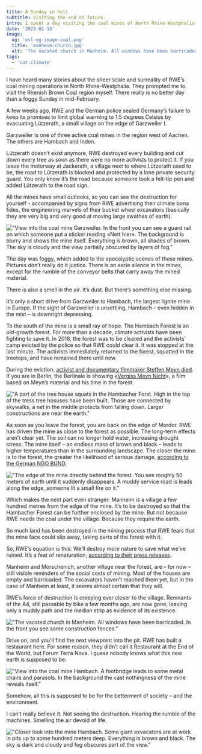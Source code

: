 ```yaml
---
title: A Sunday in hell
subtitle: Visiting the end of future.
intro: I spent a day visiting the coal mines of North Rhine-Westphalia. It’s been depressing.
date: '2023-02-13'
image:
  og: 'ovl-og-image-coal.png'
  title: 'manheim-church.jpg'
  alt: 'The vacated church in Manheim. All windows have been barricaded. In the front you see some construction fences.'
tags:
  - 'cat:climate'
---
```


I have heard many stories about the sheer scale and surreality of RWE’s coal mining operations in North Rhine-Westphalia. They prompted me to visit the Rhenish Brown Coal region myself. There really is no better day than a foggy Sunday in mid-February.

A few weeks ago, RWE and the German police sealed Germany’s failure to keep its promises to limit global warming to 1.5 degrees Celsius by evacuating Lützerath, a small village on the edge of Garzweiler I.

Garzweiler is one of three active coal mines in the region west of Aachen. The others are Hambach and Inden.

Lützerath doesn’t exist anymore, RWE destroyed every building and cut down every tree as soon as there were no more activists to protect it. If you leave the motorway at Jackerath, a village next to where Lützerath used to be, the road to Lützerath is blocked and protected by a lone private security guard. You only know it’s the road because someone took a felt-tip pen and added Lützerath to the road sign.

All the mines have small outlooks, so you can see the destruction for yourself - accompanied by signs from RWE advertising their climate bona fides, the engineering marvels of their bucket wheel excavators (basically they are very big and very good at moving large swathes of earth).

!["View into the coal mine Garzweiler. In the front you can see a guard rail on which someone put a sticker reading «Nett hier». The background is blurry and shows the mine itself. Everything is brown, all shades of brown. The sky is cloudy and the view partially obscured by layers of fog."](/blog/hambach/garzweiler-nett-hier-cropped.jpeg)

The day was foggy, which added to the apocalyptic scenes of these mines. Pictures don’t really do it justice. There is an eerie silence in the mines, except for the rumble of the conveyor belts that carry away the mined material.

There is also a smell in the air. It’s dust. But there’s something else missing.

It’s only a short drive from Garzweiler to Hambach, the largest lignite mine in Europe. If the sight of Garzweiler is unsettling, Hambach – even hidden in the mist – is downright depressing.

To the south of the mine is a small ray of hope. The Hambach Forest is an old-growth forest. For more than a decade, climate activists have been fighting to save it. In 2018, the forest was to be cleared and the activists’ camp evicted by the police so that RWE could clear it. It was stopped at the last minute. The activists immediately returned to the forest, squatted in the treetops, and have remained there until now.

During the eviction, [activist and documentary filmmaker Steffen Meyn died](https://hambacherforst.org/blog/2018/09/20/presseerklaerung-20-09-18-tragischer-todesfall-im-hambacher-forst/). If you are in Berlin, the Berlinale is showing «[Vergiss Meyn Nicht](https://www.berlinale.de/de/2023/programm/202305614.html)», a film based on Meyn’s material and his time in the forest.

!["A part of the tree house squats in the Hambacher Forst. High in the top of the tress tree hosuses have been built. Those are connected by skywalks, a net in the middle protects from falling down. Larger constructions are near the earth."](/blog/hambach/hambacher-forst-tree-village.JPG)


As soon as you leave the forest, you are back on the edge of Mordor. RWE has driven the mine as close to the forest as possible. The long-term effects aren’t clear yet. The soil can no longer hold water, increasing drought stress. The mine itself – an endless mass of brown and black – leads to higher temperatures than in the surrounding landscape. The closer the mine is to the forest, the greater the likelihood of serious damage, [according to the German NGO BUND](https://www.bund-nrw.de/themen/braunkohle/hintergruende-und-publikationen/braunkohlentagebaue/hambach/keinen-meter-weiter/).

!["The edge of the mine directly behind the forest. You see roughly 50 meters of earth until it suddenly disappears. A muddy service road is leads along the edge, someone lit a small fire on it."](/blog/hambach/hambacher-forst-edge.jpeg "The edge of the mine directly behind the forest.")


Which makes the next part even stranger: Manheim is a village a few hundred metres from the edge of the mine. It’s to be destroyed so that the Hambacher Forest can be further enclosed by the mine. But not because RWE needs the coal under the village. Because they require the earth.

So much land has been destroyed in the mining process that RWE fears that the mine face could slip away, taking parts of the forest with it.

So, RWE’s equation is this: We’ll destroy more nature to save what we’ve ruined. It’s a feat of renaturation, [according to their press releases](https://www.bund-nrw.de/themen/braunkohle/hintergruende-und-publikationen/braunkohlentagebaue/hambach/keinen-meter-weiter/).

Manheim and Morschenich, another village near the forest, are – for now – still visible reminders of the social costs of mining. Most of the houses are empty and barricaded. The excavators haven’t reached them yet, but in the case of Manheim at least, it seems almost certain that they will.

RWE’s force of destruction is creeping ever closer to the village. Remnants of the A4, still passable by bike a few months ago, are now gone, leaving only a muddy path and the median strip as evidence of its existence.

!["The vacated church in Manheim. All windows have been barricaded. In the front you see some construction fences."](/blog/hambach/manheim-church.jpeg "The church in Manheim has been evacuated, awaiting its destruction as the rest of the village.")

Drive on, and you’ll find the next viewpoint into the pit. RWE has built a restaurant here. For some reason, they didn’t call it Restaurant at the End of the World, but Forum Terra Nova. I guess nobody knows what this new earth is supposed to be.

!["View into the coal mine Hambach. A footbridge leads to some metal chairs and parasols. In the background the cast nothingness of the mine reveals itself."](/blog/hambach/hambach-beach.jpeg "Terra Nova Beach Life – turning the end of the world in a place to enjoy a cocktail.")


Somehow, all this is supposed to be for the betterment of society – and the environment.

I can’t really believe it. Not seeing the destruction. Hearing the rumble of the machines. Smelling the air devoid of life.

!["Closer look into the mine Hambach. Some giant exvacators are at work in pits up to some hundred meters deep. Everything is brown and black. The sky is dark and cloudy and fog obscures part of the view."](/blog/hambach/hambach-mordor.jpeg "The mines of Mordor")
